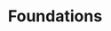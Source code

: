 ---
pid: rs163
title: Foundations
location_transcription: The President's House, Independence Hall Area
coordinates: "[-75.150100003217, 39.950414683939]"
zipcode: '19103'
gen_neighborhood: Center City
neighborhood: Rittenhouse Square,Avenue of The Arts,Logan Square,Fitler Square
outside_phl: 
age: '25'
age_range: 20-29
instagram: 
image_file_name: rs_163.jpg
proposal_transcription: Refresh + make an existing memorial more prominent - America
  has only one federally funded slave memorial (dedicate to nine of George Washington's
  slaves); however, it is not very visible and is falling apart. We must publicly
  acknowledge the inherent hypocrisy of a nation founded as a //land of the free//.
topic: History,Human Rights,Inequality
topic_summary: 0, 0, 0
type: Memorial
keywords_other: 
credit: Naomi Senbet
image_labels: 
twitter: 
facebook: 
permalink: "/monuments/rs163/"
layout: item-page
---